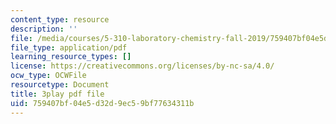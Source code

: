 ```yaml
---
content_type: resource
description: ''
file: /media/courses/5-310-laboratory-chemistry-fall-2019/759407bf04e5d32d9ec59bf77634311b_Ea2YTXJrhkM.pdf
file_type: application/pdf
learning_resource_types: []
license: https://creativecommons.org/licenses/by-nc-sa/4.0/
ocw_type: OCWFile
resourcetype: Document
title: 3play pdf file
uid: 759407bf-04e5-d32d-9ec5-9bf77634311b
---
```

